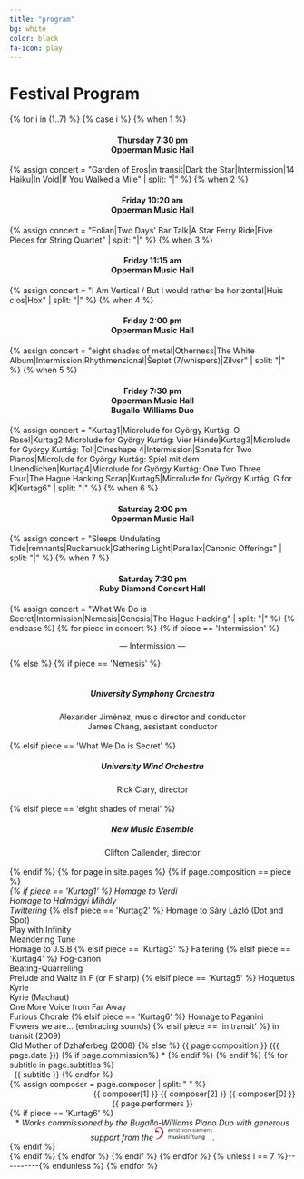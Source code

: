 ```yaml
---
title: "program"
bg: white
color: black
fa-icon: play
---
```

# Festival Program

{% for i in (1..7) %}
  {% case i %}
    {% when 1 %} <div align="center"><h4>Thursday 7:30 pm<br>Opperman Music Hall</h4></div>
      {% assign concert = "Garden of Eros|in transit|Dark the Star|Intermission|14 Haiku|In Void|If You Walked a Mile" | split: "|" %}
    {% when 2 %} <div align="center"><h4>Friday 10:20 am<br>Opperman Music Hall</h4></div>
      {% assign concert = "Eolian|Two Days' Bar Talk|A Star Ferry Ride|Five Pieces for String Quartet" | split: "|" %}
    {% when 3 %} <div align="center"><h4>Friday 11:15 am<br>Opperman Music Hall</h4></div>
      {% assign concert = "I Am Vertical / But I would rather be horizontal|Huis clos|Hox" | split: "|" %}
    {% when 4 %} <div align="center"><h4>Friday 2:00 pm<br>Opperman Music Hall</h4></div>
      {% assign concert = "eight shades of metal|Otherness|The White Album|Intermission|Rhythmensional|Šeptet (7/whispers)|Zilver" | split: "|" %}
    {% when 5 %} <div align="center"><h4>Friday 7:30 pm<br>Opperman Music Hall<br>Bugallo-Williams Duo</h4></div>
      {% assign concert = "Kurtag1|Microlude for György Kurtág: O Rose!|Kurtag2|Microlude for György Kurtág: Vier Hände|Kurtag3|Microlude for György Kurtág: Toll|Cineshape 4|Intermission|Sonata for Two Pianos|Microlude for György Kurtág: Spiel mit dem Unendlichen|Kurtag4|Microlude for György Kurtág: One Two Three Four|The Hague Hacking Scrap|Kurtag5|Microlude for György Kurtág: G for K|Kurtag6" | split: "|" %}
    {% when 6 %} <div align="center"><h4>Saturday 2:00 pm<br>Opperman Music Hall</h4></div>
      {% assign concert = "Sleeps Undulating Tide|remnants|Ruckamuck|Gathering Light|Parallax|Canonic Offerings" | split: "|" %}
    {% when 7 %} <div align="center"><h4>Saturday 7:30 pm<br>Ruby Diamond Concert Hall</h4></div>
      {% assign concert = "What We Do is Secret|Intermission|Nemesis|Genesis|The Hague Hacking" | split: "|" %}
  {% endcase %}
{% for piece in concert %}
{% if piece == 'Intermission' %}
  <div align="center"><p>&mdash; Intermission &mdash;</p></div>
{% else %}
  {% if piece == 'Nemesis' %}<div align="center"><h5><br>University Symphony Orchestra</h5>Alexander Jiménez, music director and conductor<br>
  	James Chang, assistant conductor<br><br></div>
  {% elsif piece == 'What We Do is Secret' %}<div align="center"><h5>University Wind Orchestra</h5>Rick Clary, director<br><br></div>
  {% elsif piece == 'eight shades of metal' %}<div align="center"><h5>New Music Ensemble</h5>Clifton Callender, director<br><br></div>
  {% endif %}
  {% for page in site.pages %}
  {% if page.composition == piece %}
  <div class="container">
    <div class="small-offset row">
      <div class="title column">
        <span style="font-style:italic">
        {% if piece == 'Kurtag1' %}
          Homage to Verdi<br>Homage to Halmágyi Mihály<br>Twittering</span>
        {% elsif piece == 'Kurtag2' %}
          Homage to Sáry Lázló (Dot and Spot)<br>Play with Infinity<br>Meandering Tune<br>Homage to J.S.B</span>
        {% elsif piece == 'Kurtag3' %}
          Faltering</span>
        {% elsif piece == 'Kurtag4' %}
          Fog-canon<br>Beating-Quarrelling<br>Prelude and Waltz in F (or F sharp)</span>
        {% elsif piece == 'Kurtag5' %}
          Hoquetus<br>Kyrie<br>Kyrie (Machaut)<br>One More Voice from Far Away<br>Furious Chorale</span>
        {% elsif piece == 'Kurtag6' %}
          Homage to Paganini<br>Flowers we are... (embracing sounds)</span>
        {% elsif piece == 'in transit' %}
          in transit (2009)<br>Old Mother of Dzhaferbeg (2008)</span>
        {% else %}
          {{ page.composition }}</span> ({{ page.date }})
          {% if page.commission%}
          	*
          {% endif %}
        {% endif %}
        {% for subtitle in page.subtitles %}
          <br>&nbsp;&nbsp;{{ subtitle }}
        {% endfor %}
      </div>
      {% assign composer = page.composer | split: " " %}
      <div class="composer column" align="right">{{ composer[1] }} {{ composer[2] }} {{ composer[0] }}</div>
    </div>
    <div class="medium-offset row">
    <div class="performer column" align="center">{{ page.performers }}</div>
    </div>
    {% if piece == 'Kurtag6' %}
    	<div align="center">* <span style="font-style:italic">Works commissioned by the Bugallo-Williams Piano Duo with generous support from the</span> <img src="/img/EvS_Foerderlogo_rgb.jpg" alt="Bugallo-Williams Piano Duo" width="100">.</div>
    {% endif %}
  </div>
  {% endif %}
  {% endfor %}
{% endif %}
{% endfor %}
 {% unless i == 7 %}----------{% endunless %}
{% endfor %}